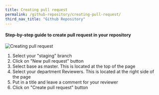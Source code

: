 ```yaml
---
title: Creating pull request
permalink: /github-repository/creating-pull-request/
third_nav_title: "Github Repository"
---
```

#### **Step-by-step guide to create pull request in your repository**
![Creating pull request](/images/resources/github-creating-pull-request.gif)

1. Select your "staging" branch
2. Click on "New pull request" button
3. Select base as master. This is located at the top of the page
4. Select your department Reviewers. This is located at the right side of the page
5. Put in a title and leave a comment for your reviewer
6. Click on "Create pull request" button

